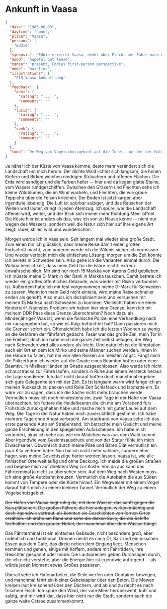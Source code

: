 # Ankunft in Vaasa

```json
{
  "date": "1985-08-03",
  "daytime": "none",
  "place": "Vaasa",
  "persons": [
    "Eddie"
  ],
  "synopsis": "Eddie erreicht Vaasa, denkt über Flucht per Fähre nach und sondiert vorsichtig das Fährterminal.",
  "mood": "hopeful but tense",
  "tense": "present, Eddies first-person perspective",
  "mode": "mainline",
  "illustrations": [
    "FIN_Vaasa_Ankunft.png"
  ],
  "feedback": {
    "anni": {
      "rating": ".....",
      "comments": ""
    },
    "lucia": {
      "rating": ".....",
      "comments": ""
    },
    "soek": {
      "rating": ".....",
      "comments": ""
    }
  },
  "todo": "De Weg vom Vogelschutzgebiet auf die Insel, auf der der Hafen liegt, fehlt. Der Hafen liegt nicht in der Innenstadr. Die letzte Passage braucht von viel Überarbeitung"
}
```

Je näher ich der Küste von Vaasa komme, desto mehr verändert sich die Landschaft
um mich herum. Der dichte Wald lichtet sich langsam, die hohen Kiefern und
Birken weichen niedrigen Sträuchern und offenen Flächen. Die Erde wird sandiger
und die Farben heller -- hier und da liegen glatte Steine, vom Wasser
rundgeschliffen. Zwischen den Gräsern und Flechten sehe ich kleine Wildblumen,
die im Wind wackeln, und Flechten, die wie graue Teppiche über die Felsen
kriechen. Der Boden ist jetzt karger, aber irgendwie lebendig. Die Luft ist
spürbar salziger, und das Rauschen der Wellen wird lauter, dringt in jeden
Atemzug. Ich spüre, wie die Landschaft offener wird, weiter, und der Blick sich
immer mehr Richtung Meer öffnet. Die Küste hier ist anders als das, was ich von
zu Hause kenne -- nicht nur wegen des Wassers, sondern weil die Natur sich hier
auf ihre eigene Art zeigt: rauer, stiller, wild und wunderschön.

Morgen werde ich in Vasa sein. Seit langem mal wieder eine große Stadt. Zum
einen bin ich glücklich, dass meine Reise damit einen großen Fortschritt macht,
zum anderen werde ich die Wildnis sicherlich vermissen. Und wieder verlockt mich
die einfachste Lösung: morgen um die Zeit könnte ich bereits in Schweden sein.
Also gehe ich die Varianten einmal durch: Die Wahrscheinlichkeit, dass mein Geld
für die Fähre reicht: extrem unwahrscheinlich. Mir sind nur noch 15 Markka von
Aarons Geld geblieben. Ich müsste meine D-Mark in der Bank in Markka tauschen.
Damit betrete ich wieder ein großes öffentliches Gebäude, was wieder mit Risiko
verbunden ist. Außerdem hatte ich mir fest vorgenommen meine D-Mark für Schweden
zu sparen. Wenn ich mein Geld nicht einteile, wird meine Reise schneller enden
als gehofft. Also muss ich diszipliniert sein und versuchen mit meinen 15 Markka
nach Schweden zu kommen. Vielleicht haben sie einen Kindertarif. Nächstes
Problem: wir haben hier eine Grenze: kann ich mit meinem DDR Pass diese Grenze
überschreiten? Noch dazu als Minderjährige? Was ist, wenn die finnische Polizei
eine Verhandlung nach mir rausgegeben hat, so wie es Raija befürchtet hat? Dann
passieren mich die Grenzer sofort ein. Offensichtlich habe ich die letzten
Wochen zu wenig an die Gefahren der fährfahrt gedacht. Faser war das große Ziel,
mein Tor in die Freiheit, doch ich habe mich die ganze Zeit selbst belogen, der
Weg nach Schweden wird alles andere als leicht. Und natürlich ist die
fährstation auch ein Ort an dem ich Mirko und seine Männer suchen werden. Ihnen
in die Hände zu fallen, hat mir von allen Risiken am meisten Angst. Fängt mich
die Polizei kann ich wieder auf die Gnade eines Beamten hoffen oder einer
Beamtin. In Mielkes Händen ist Gnade ausgeschlossen. Also werde ich nicht
schnurstracks zur Fähre laufen, sondern in Ruhe aus einem Versteck heraus die
Lage sondieren. Ich darf nicht darauf hoffen doch manchmal ergeben sich gute
Gelegenheiten mit der Zeit. Es ist langsam warm wird fange ich an meinen
Rucksack zu packen und Rolle Zelt Schlafsack und Isomatte ein. Es wäre voll zu
sagen, dass ich die Sache nicht mehr brauchen werde. Vermutlich muss ich noch
mindestens ein, zwei Tage in der Nähe von Vaasa übernachten. Ich futtere die
Heidelbeeren die ich mir am Vorabend fürs Frühstück zurückgehalten habe und
mache mich mit guter Laune auf dem Weg. Die Tage in der Natur haben mich
zuversichtlich gestimmt. Ich habe mehrere Tage ohne Angst verbracht. Am
stadtrand von Vaasa sehe ich das erste parkende Auto am Straßenrand. Ich
betrachte mein Gesicht und meine ganze Erscheinung in den spiegelnden
Autoscheiben. Ich habe mich verändert, okay ich sehe aus wie ein Mädchen was aus
dem Wald kommt. Aber irgendwie vom Gesichtsausdruck und von der Statur fühle ich
mich Erwachsener. Obwohl ich durch meine Pilze und Bären Diät vermutlich ein
paar Kilo verloren habe. Nun bin ich nicht mehr schlank, sondern eher hager, was
meine Gesichtszüge härter werden lassen. Vaasa ist, wie alle finnischen Orte
weitläufig und ohne Deckung. Ich meide die großen Straßen und begebe mich auf
direktem Weg zur Küste. Von da aus kann das Fährterminal ja nicht zu übersehen
sein. Auf dem Weg nach Westen muss ich eine große Autobahn kreuzen. Vermutlich
die Autobahn die aus Süden kommt von Tampere oder die Küste hinauf. Ein
Wegweiser mit einem Vogel darauf führt mich zu einem kleinem Tunnel. Vermutlich
der Weg zu einem Vogelschutzgebiet.

~~Der Hafen von Vaasa liegt ruhig da, mit dem Wasser, das sanft gegen die Kais
plätschert. Die großen Fähren, die hier anlegen, wirken mächtig und doch
irgendwie vertraut, als könnten sie Geschichten von fernen Orten erzählen. Ich
stehe am Rand und sehe die dicken Seile, die die Schiffe festhalten, und den
grauen Nebel, der manchmal über dem Wasser hängt.~~

Das Fährterminal ist ein einfaches Gebäude, nicht besonders groß, aber
ordentlich und funktional. Drinnen riecht es nach Öl, Salz und ein bisschen
Essen aus dem Café, das direkt neben dem Eingang liegt. Menschen kommen und
gehen, einige mit Koffern, andere mit Fahrrädern, ihre Gesichter gespannt oder
müde. Die Lautsprecher geben Durchsagen durch, die ich nicht verstehe, aber die
Energie hier ist irgendwie aufregend -- als würde jeden Moment etwas Großes
passieren.

Überall sehe ich Hafenarbeiter, die Seile werfen oder Container bewegen, und
manchmal fährt ein kleiner Gabelstapler über den Beton. Die Möwen kreisen laut
kreischend über den Dächern, und ab und zu riecht es nach frischem Fisch. Ich
spüre den Wind, der vom Meer herüberweht, kühl und salzig, und mir wird klar,
dass hier nicht nur die Stadt, sondern auch die ganze weite Ostsee
zusammenkommt.
